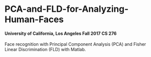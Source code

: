 # PCA-and-FLD-for-Analyzing-Human-Faces

#### University of California, Los Angeles Fall 2017 CS 276

Face recognition with Principal Component Analysis (PCA) and Fisher Linear Discrimination (FLD) with Matlab.
